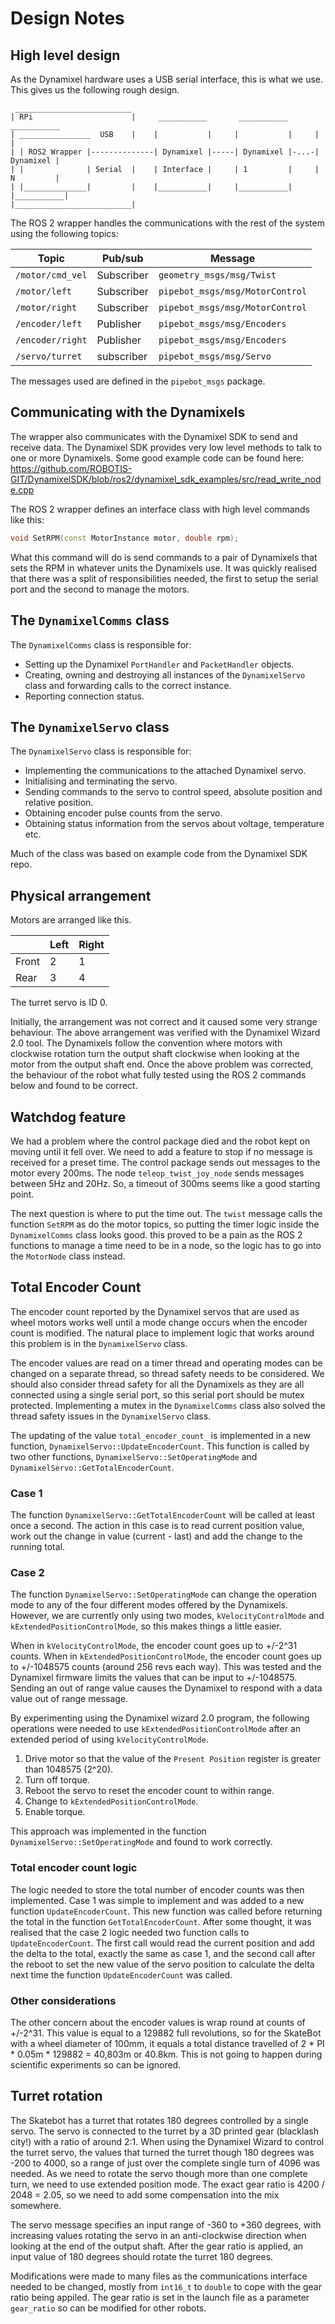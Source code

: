 # Design Notes

## High level design

As the Dynamixel hardware uses a USB serial interface, this is what we use.  This gives us the following rough design.

```text
 __________________________
| RPi                      |     ___________       ___________       ___________
| ________________  USB    |    |           |     |           |     |           |
| | ROS2 Wrapper |--------------| Dynamixel |-----| Dynamixel |-...-| Dynamixel |
| |              | Serial  |    | Interface |     | 1         |     | N         |
| |______________|         |    |___________|     |___________|     |___________|
|__________________________|

```

The ROS 2 wrapper handles the communications with the rest of the system using the following topics:

| Topic | Pub/sub | Message |
|---|---|---|
| `/motor/cmd_vel` | Subscriber | `geometry_msgs/msg/Twist` |
| `/motor/left` | Subscriber | `pipebot_msgs/msg/MotorControl` |
| `/motor/right` | Subscriber | `pipebot_msgs/msg/MotorControl` |
| `/encoder/left` | Publisher | `pipebot_msgs/msg/Encoders` |
| `/encoder/right` | Publisher | `pipebot_msgs/msg/Encoders` |
| `/servo/turret` | subscriber | `pipebot_msgs/msg/Servo` |

The messages used are defined in the `pipebot_msgs` package.

## Communicating with the Dynamixels

The wrapper also communicates with the Dynamixel SDK to send and receive data. The Dynamixel SDK provides very low level methods to talk to one or more Dynamixels.  Some good example code can be found here:
<https://github.com/ROBOTIS-GIT/DynamixelSDK/blob/ros2/dynamixel_sdk_examples/src/read_write_node.cpp>

The ROS 2 wrapper defines an interface class with high level commands like this:

```c++
void SetRPM(const MotorInstance motor, double rpm);
```

What this command will do is send commands to a pair of Dynamixels that sets the RPM in whatever units the Dynamixels use.  It was quickly realised that there was a split of responsibilities needed, the first to setup the serial port and the second to manage the motors.

## The `DynamixelComms` class

The `DynamixelComms` class is responsible for:

* Setting up the Dynamixel `PortHandler` and `PacketHandler` objects.
* Creating, owning and destroying all instances of the `DynamixelServo` class and forwarding calls to the correct instance.
* Reporting connection status.

## The `DynamixelServo` class

The `DynamixelServo` class is responsible for:

* Implementing the communications to the attached Dynamixel servo.
* Initialising and terminating the servo.
* Sending commands to the servo to control speed, absolute position and relative position.
* Obtaining encoder pulse counts from the servo.
* Obtaining status information from the servos about voltage, temperature etc.

Much of the class was based on example code from the Dynamixel SDK repo.

## Physical arrangement

Motors are arranged like this.

|       | Left | Right |
|---|---|---|
| Front | 2 | 1 |
| Rear  | 3 | 4 |

The turret servo is ID 0.

Initially, the arrangement was not correct and it caused some very strange behaviour.  The above arrangement was verified with the Dynamixel Wizard 2.0 tool.  The Dynamixels follow the convention where motors with clockwise rotation turn the output shaft clockwise when looking at the motor from the output shaft end.  Once the above problem was corrected, the behaviour of the robot what fully tested using the ROS 2 commands below and found to be correct.

## Watchdog feature

We had a problem where the control package died and the robot kept on moving until it fell over.  We need to add a feature to stop if no message is received for a preset time.  The control package sends out messages to the motor every 200ms.  The node `teleop_twist_joy_node` sends messages between 5Hz and 20Hz. So, a timeout of 300ms seems like a good starting point.

The next question is where to put the time out.  The `twist` message calls the function `SetRPM` as do the motor topics, so putting the timer logic inside the `DynamixelComms` class looks good.  this proved to be a pain as the ROS 2 functions to manage a time need to be in a node, so the logic has to go into the `MotorNode` class instead.

## Total Encoder Count

The encoder count reported by the Dynamixel servos that are used as wheel motors works well until a mode change occurs when the encoder count is modified.  The natural place to implement logic that works around this problem is in the `DynamixelServo` class.

The encoder values are read on a timer thread and operating modes can be changed on a separate thread, so thread safety needs to be considered.  We should also consider thread safety for all the Dynamixels as they are all connected using a single serial port, so this serial port should be mutex protected.  Implementing a mutex in the `DynamixelComms` class also solved the thread safety issues in the `DynamixelServo` class.

The updating of the value `total_encoder_count_` is implemented in a new function, `DynamixelServo::UpdateEncoderCount`.  This function is called by two other functions, `DynamixelServo::SetOperatingMode` and `DynamixelServo::GetTotalEncoderCount`.

### Case 1

The function `DynamixelServo::GetTotalEncoderCount` will be called at least once a second.  The action in this case is to read current position value, work out the change in value (current - last) and add the change to the running total.

### Case 2

The function `DynamixelServo::SetOperatingMode` can change the operation mode to any of the four different modes offered by the Dynamixels.  However, we are currently only using two modes,     `kVelocityControlMode` and `kExtendedPositionControlMode`, so this makes things a little easier.

When in `kVelocityControlMode`, the encoder count goes up to +/-2^31 counts.  When in `kExtendedPositionControlMode`, the encoder count goes up to +/-1048575 counts (around 256 revs each way).  This was tested and the  Dynamixel firmware limits the values that can be input to +/-1048575.  Sending an out of range value causes the Dynamixel to respond with a data value out of range message.

By experimenting using the Dynamixel wizard 2.0 program, the following operations were needed to use `kExtendedPositionControlMode` after an extended period of using `kVelocityControlMode`.

1. Drive motor so that the value of the `Present Position` register is greater than 1048575 (2^20).
2. Turn off torque.
3. Reboot the servo to reset the encoder count to within range.
4. Change to `kExtendedPositionControlMode`.
5. Enable torque.

This approach was implemented in the function `DynamixelServo::SetOperatingMode` and found to work correctly.

### Total encoder count logic

The logic needed to store the total number of encoder counts was then implemented.  Case 1 was simple to implement and was added to a new function `UpdateEncoderCount`.  This new function was called before returning the total in the function `GetTotalEncoderCount`.  After some thought, it was realised that the case 2 logic needed two function calls to `UpdateEncoderCount`.  The first call would read the current position and add the delta to the total, exactly the same as case 1, and the second call after the reboot to set the new value of the servo position to calculate the delta next time the function `UpdateEncoderCount` was called.

### Other considerations

The other concern about the encoder values is wrap round at counts of +/-2^31.  This value is equal to a 129882 full revolutions, so for the SkateBot with a wheel diameter of 100mm, it equals a total distance travelled of 2 * PI * 0.05m * 129882 = 40,803m or 40.8km.  This is not going to happen during scientific experiments so can be ignored.

## Turret rotation

The Skatebot has a turret that rotates 180 degrees controlled by a single servo.  The servo is connected to the turret by a 3D printed gear (blacklash city!) with a ratio of around 2:1. When using the Dynamixel Wizard to control the turret servo, the values that turned the turret though 180 degrees was -200 to 4000, so a range of just over the complete single turn of 4096 was needed.  As we need to rotate the servo though more than one complete turn, we need to use extended position mode.  The exact gear ratio is 4200 / 2048 = 2.05, so we need to add some compensation into the mix somewhere.

The servo message specifies an input range of -360 to +360 degrees, with increasing values rotating the servo in an anti-clockwise direction when looking at the end of the output shaft.  After the gear ratio is applied, an input value of 180 degrees should rotate the turret 180 degrees.

Modifications were made to many files as the communications interface needed to be changed, mostly from `int16_t` to `double` to cope with the gear ratio being appiled.  The gear ratio is set in the launch file as a parameter `gear_ratio` so can be modified for other robots.
